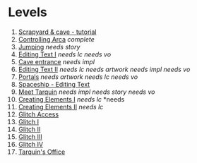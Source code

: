 # Levels
1. [Scrapyard & cave - tutorial](sections/01-scrapyard/index.md)
  1. [Controlling Arca](sections/01-scrapyard/1.1-control-arca.md) *complete*
  2. [Jumping](sections/01-scrapyard/1.2-jumping.md) *needs story*
  3. [Editing Text I](sections/01-scrapyard/1.3-editing-text-i.md) *needs lc* *needs vo*
  4. [Cave entrance](sections/01-scrapyard/1.4-cave-entrance.md) *needs impl*
  5. [Editing Text II](sections/01-scrapyard/1.5-editing-text-ii.md) *needs lc* *needs artwork* *needs impl* *needs vo*
  6. [Portals](sections/01-scrapyard/1.6-portals.md) *needs artwork* *needs lc* *needs vo*
2. [Spaceship - Editing Text](sections/02-spaceship/index.md)
  1. [Meet Tarquin](sections/02-spaceship/2.1-meet-tarquin.md) *needs impl* *needs story* *needs vo*
  2. [Creating Elements I](sections/02-spaceship/2.2-creating-elements-i.md) *needs lc* *needs 
  3. [Creating Elements II](sections/02-spaceship/2.3-creating-elements-ii.md) *needs lc*
  4. [Glitch Access](sections/02-spaceship/2.4-glitch-access.md)
  5. [Glitch I](sections/02-spaceship/2.5-2.8-glitch-i.md)
  6. [Glitch II](sections/02-spaceship/2.5-2.8-glitch-i.md)
  7. [Glitch III](sections/02-spaceship/2.5-2.8-glitch-i.md)
  8. [Glitch IV](sections/02-spaceship/2.5-2.8-glitch-i.md)
  9. [Tarquin's Office](sections/02-spaceship/2.9-tarquins-office.md)
